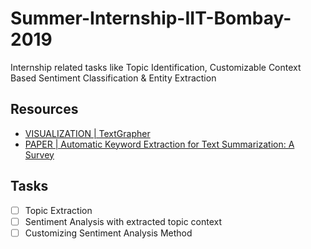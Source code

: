 # Summer-Internship-IIT-Bombay-2019
Internship related tasks like Topic Identification, Customizable Context Based Sentiment Classification &amp; Entity Extraction

## Resources 
* [VISUALIZATION | TextGrapher](https://github.com/liuhuanyong/TextGrapher)
* [PAPER | Automatic Keyword Extraction for Text Summarization: A Survey](https://arxiv.org/ftp/arxiv/papers/1704/1704.03242.pdf)


## Tasks
- [ ] Topic Extraction
- [ ] Sentiment Analysis with extracted topic context
- [ ] Customizing Sentiment Analysis Method